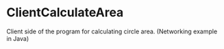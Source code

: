 # ClientCalculateArea
Client side of the program for calculating circle area. (Networking example in Java)
